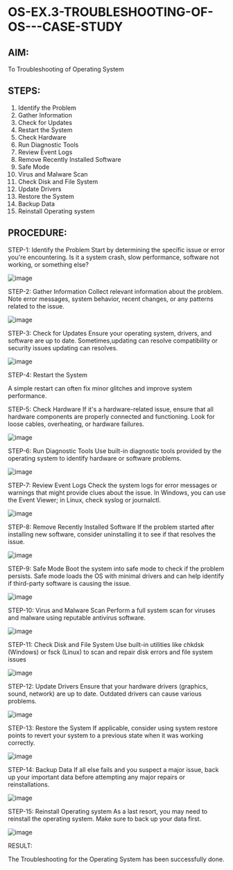 # OS-EX.3-TROUBLESHOOTING-OF-OS---CASE-STUDY

## AIM:

To Troubleshooting of Operating System

## STEPS:

1. Identify the Problem
2.  Gather Information
3.  Check for Updates
4.  Restart the System
5.  Check Hardware
6.  Run Diagnostic Tools
7.  Review Event Logs
8.  Remove Recently Installed Software
9.  Safe Mode
10. Virus and Malware Scan
11. Check Disk and File System
12. Update Drivers
13. Restore the System
14. Backup Data
15. Reinstall Operating system
 

## PROCEDURE:

STEP-1: Identify the Problem
Start by determining the specific issue or error you're encountering. Is it a system crash, slow performance, software not working, or something else?

![image](https://github.com/Jayabharathi3/OS-EX.3-TROUBLESHOOTING-OF-OS---CASE-STUDY/assets/120367796/15c3688f-606a-4921-89e5-53f074abb820)


STEP-2:  Gather Information
Collect relevant information about the problem. Note error messages, system behavior, recent changes, or any patterns related to the issue.

![image](https://github.com/Jayabharathi3/OS-EX.3-TROUBLESHOOTING-OF-OS---CASE-STUDY/assets/120367796/f62f45ba-63d6-4000-af2c-3214b557a7e1)


STEP-3: Check for Updates
Ensure your operating system, drivers, and software are up to date. Sometimes,updating can resolve compatibility or security issues updating can resolves.

![image](https://github.com/Jayabharathi3/OS-EX.3-TROUBLESHOOTING-OF-OS---CASE-STUDY/assets/120367796/8ed71b31-ba7a-4145-aada-7cb16890ba9a)


STEP-4:  Restart the System

A simple restart can often fix minor glitches and improve system performance.

STEP-5:  Check Hardware
If it's a hardware-related issue, ensure that all hardware components are properly connected and functioning. Look for loose cables, overheating, or hardware failures.

![image](https://github.com/Jayabharathi3/OS-EX.3-TROUBLESHOOTING-OF-OS---CASE-STUDY/assets/120367796/2388cace-9b62-4fed-92e4-7b62a4d52457)


STEP-6: Run Diagnostic Tools
Use built-in diagnostic tools provided by the operating system to identify hardware or software problems.

![image](https://github.com/Jayabharathi3/OS-EX.3-TROUBLESHOOTING-OF-OS---CASE-STUDY/assets/120367796/e7835057-f579-4429-a37e-97056cca6d2c)


STEP-7:  Review Event Logs
Check the system logs for error messages or warnings that might provide clues about the issue. In Windows, you can use the Event Viewer; in Linux, check syslog or journalctl.

![image](https://github.com/Jayabharathi3/OS-EX.3-TROUBLESHOOTING-OF-OS---CASE-STUDY/assets/120367796/d75aa2df-bc5e-49ae-b358-aa64f1ea02f5)


STEP-8:  Remove Recently Installed Software
If the problem started after installing new software, consider uninstalling it to see if that resolves the issue.

![image](https://github.com/Jayabharathi3/OS-EX.3-TROUBLESHOOTING-OF-OS---CASE-STUDY/assets/120367796/852cf011-30ad-4cb9-81d3-c0d603437b76)


STEP-9:  Safe Mode
Boot the system into safe mode to check if the problem persists. Safe mode loads the OS with minimal drivers and can help identify if third-party software is causing the issue.

![image](https://github.com/Jayabharathi3/OS-EX.3-TROUBLESHOOTING-OF-OS---CASE-STUDY/assets/120367796/266d4ff9-550b-492d-8992-42011aa88348)


STEP-10: Virus and Malware Scan
Perform a full system scan for viruses and malware using reputable antivirus software.

![image](https://github.com/Jayabharathi3/OS-EX.3-TROUBLESHOOTING-OF-OS---CASE-STUDY/assets/120367796/be09a8a9-3641-4b7e-9a7c-82f99b09c91a)


STEP-11: Check Disk and File System
Use built-in utilities like chkdsk (Windows) or fsck (Linux) to scan and repair disk errors and file system issues

![image](https://github.com/Jayabharathi3/OS-EX.3-TROUBLESHOOTING-OF-OS---CASE-STUDY/assets/120367796/9f9ef96d-07e5-4a68-ab71-eadbf893a342)


STEP-12: Update Drivers
Ensure that your hardware drivers (graphics, sound, network) are up to date. Outdated drivers can cause various problems.

![image](https://github.com/Jayabharathi3/OS-EX.3-TROUBLESHOOTING-OF-OS---CASE-STUDY/assets/120367796/906c3e0d-d489-487e-a37a-8f8a06c7248f)


STEP-13: Restore the System
If applicable, consider using system restore points to revert your system to a previous state when it was working correctly.

![image](https://github.com/Jayabharathi3/OS-EX.3-TROUBLESHOOTING-OF-OS---CASE-STUDY/assets/120367796/9b32bece-9cff-45fb-bc68-561dbcbcea64)


STEP-14: Backup Data
If all else fails and you suspect a major issue, back up your important data before attempting any major repairs or reinstallations.

![image](https://github.com/Jayabharathi3/OS-EX.3-TROUBLESHOOTING-OF-OS---CASE-STUDY/assets/120367796/28bb19d1-05ff-4b71-a2e3-e31239b9d5ab)


STEP-15: Reinstall Operating system
As a last resort, you may need to reinstall the operating system. Make sure to back up your data first.

![image](https://github.com/Jayabharathi3/OS-EX.3-TROUBLESHOOTING-OF-OS---CASE-STUDY/assets/120367796/3786e7df-db74-467f-8173-17cd1f3238f8)


RESULT:

The Troubleshooting for the Operating System has been successfully done.
